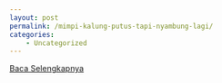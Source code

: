 ```yaml
---
layout: post
permalink: /mimpi-kalung-putus-tapi-nyambung-lagi/
categories:
    - Uncategorized
---
```


[Baca Selengkapnya](/07)